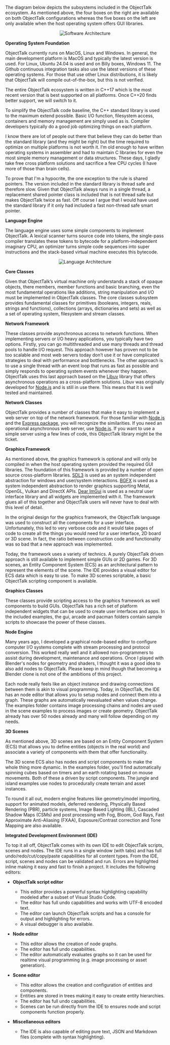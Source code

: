 The diagram below depicts the subsystems included in the ObjectTalk ecosystem.
As mentioned above, the four boxes on the right are available on both ObjectTalk
configurations whereas the five boxes on the left are only available when the
host operating system offers GUI libraries.

<div align="center">

![Software Architecture](img/software-architecture.png)

</div>

**Operating System Foundation**

ObjectTalk currently runs on MacOS, Linux and Windows. In general, the main development
platform is MacOS and typically the latest version is used.
For Linux, Ubuntu 24.04 is used and on Billy boxes, Windows 11. The Github continuous
integration tasks also use the latest versions of these operating systems. For those
that use other Linux distributions, it is likely that ObjectTalk will compile out-of-the-box,
but this is not verified.

The entire ObjectTalk ecosystem is written in C++17 which is the most recent version that
is best supported on all platforms. Once C++20 finds better support, we will switch to it.

To simplify the ObjectTalk code baseline, the C++ standard library is used to the maximum
extend possible. Basic I/O function, filesystem access, containers and memory management
are simply used as is. Compiler developers typically do a good job optimizing things on each platform.

I know there are lot of people out there that believe they can do better than the standard library
(and they might be right) but the time required to optimize on multiple platforms is not worth it.
I’m old enough to have written operating systems in assembler and had to maintain C libraries
for even the most simple memory management or data structures. These days, I gladly take free
cross platform solutions and sacrifice a few CPU cycles (I have more of those than brain cells).

To prove that I'm a hypocrite, the one exception to the rule is shared pointers. The version
included in the standard library is thread safe and therefore slow. Given that ObjectTalk always
runs in a single thread, a replacement shared pointer class is included that is not thread safe but
makes ObjectTalk twice as fast. Off course I argue that I would have used the standard library
if it only had included a fast non-thread safe smart pointer.

**Language Engine**

The language engine uses some simple components to implement ObjectTalk. A lexical scanner turns
source code into tokens, the single-pass compiler translates these tokens to bytecode for a
platform-independent imaginary CPU, an optimizer turns simple code sequences into super instructions
and the stack-based virtual machine executes this bytecode.

<div align="center">

![Language Architecture](img/language-architecture.png)

</div>

**Core Classes**

Given that ObjectTalk’s virtual machine only understands a stack of opaque objects, there members,
member functions and basic branching, even the most fundamental operations like additions,
string manipulation and I/O must be implemented in ObjectTalk classes. The core classes subsystem
provides fundamental classes for primitives (booleans, integers, reals, strings and functions),
collections (arrays, dictionaries and sets) as well as a set of operating system, filesystem and
stream classes.

**Network Framework**

These classes provide asynchronous access to network functions.
When implementing servers or I/O heavy applications, you typically have two options. Firstly,
you can go multithreaded and use many threads and thread pools to handle I/O request.
This approach however has proven not to be too scalable and most web servers today don’t use it
or have complicated strategies to deal with performance and bottlenecks. The other approach is
to use a single thread with an event loop that runs as fast as possible and simply responds to
operating system events whenever they happen. ObjectTalk uses this last approach based on the
[Libuv](http://docs.libuv.org/) library that offers asynchronous operations as a cross-platform
solutions. Libuv was originally developed for [Node.js](https://nodejs.org/) and is still in use
there. This means that it is well tested and maintained.

**Network Classes**

ObjectTalk provides a number of classes that make it easy to implement a web server on top of
the network framework. For those familiar with [Node.js](https://nodejs.org/) and the
[Express package](https://expressjs.com), you will recognize the similarities. If you need an
operational asynchronous web server, use [Node.js](https://nodejs.org/). If you want to use a
simple server using a few lines of code, this ObjectTalk library might be the ticket.

**Graphics Framework**

As mentioned above, the graphics framework is optional and will only be compiled in when the
host operating system provided the required GUI libraries. The foundation of this framework
is provided by a number of open source cross-platform libraries. [SDL3](https://github.com/libsdl-org/SDL)
is used as an system independent abstraction for windows and user/system interactions.
[BGFX](https://github.com/bkaradzic/bgfx) is used as a system independent abstraction to render
graphics supporting Metal, OpenGL, Vulkan and DirectX APIs. [Dear ImGui](https://github.com/ocornut/imgui)
is used as a neutral user interface library and all widgets are implemented with it.
The framework glues all of this together and ObjectTalk users will never have to deal with this level of detail.

In the original design for the graphics framework, the ObjectTalk language was used to construct all
the components for a user interface. Unfortunately, this led to very verbose code and it would take
pages of code to create all the things you would need for a user interface, 2D board or 3D scene.
In fact, the ratio between construction code and functionality was so bad that a new approach was implemented.

Today, the framework uses a variety of technics. A purely ObjectTalk driven approach is still
available to implement simple GUIs or 2D games. For 3D scenes, an Entity Component System (ECS)
as an architectural pattern to represent the elements of the scene. The IDE provides a visual
editor for ECS data which is easy to use. To make 3D scenes scriptable, a basic ObjectTalk scripting
component is available.

**Graphics Classes**

These classes provide scripting access to the graphics framework as well components to build GUIs.
ObjectTalk has a rich set of platform independent widgets that can be used to create user interfaces and apps.
In the included examples, the gui, arcade and pacman folders contain sample scripts to showcase
the power of these classes.

**Node Engine**

Many years ago, I developed a graphical node-based editor to configure computer I/O systems complete
with stream processing and protocol conversion. This worked really well and it allowed non-programmers
to assist during development, maintenance and operations. Once I played with Blender's nodes for geometry
and shaders, I thought it was a good idea to also add nodes to ObjectTalk. Please keep in mind though
that becoming a Blender clone is not one of the ambitions of this project.

Each node really feels like an object instance and drawing connections between them is akin to visual
programming. Today, in ObjectTalk, the IDE has an node editor that allows you to setup nodes and connect
them into a graph. These graphs are automatically reevaluated when values change. The examples folder
contains image processing chains and nodes are used in the scene examples to process images or create geometry.
ObjectTalk already has over 50 nodes already and many will follow depending on my needs.

**3D Scenes**

As mentioned above, 3D scenes are based on an Entity Component System (ECS) that allows you to define
entities (objects in the real world) and associate a variety of components with them that offer functionality.

The 3D scene ECS also has nodes and script components to make the whole thing more dynamic. In the
examples folder, you'll find automatically spinning cubes based on timers and an earth rotating based
on mouse movements. Both of these a driven by script components. The jungle and island examples use
nodes to procedurally create terrain and asset instances.

To round it all out, modern engine features like geometry/model importing, support for animated models,
deferred rendering, Physically Based Rendering (PBR), particle systems, Image Based Lighting (IBL),
Cascaded Shadow Maps (CSMs) and post processing with Fog, Bloom, God Rays, Fast Approximate Anti-Aliasing (FXAA),
Exposure/Contrast correction and Tone Mapping are also available.

**Integrated Development Environment (IDE)**

To top it all off, ObjectTalk comes with its own IDE to edit ObjectTalk scripts, scenes and nodes.
The IDE runs in a single window (with tabs) and has full undo/redo/cut/copy/paste capabilities
for all content types. From the IDE, script, scenes and nodes can be validated and run.
Errors are highlighted inline making it easy and fast to finish a project. It includes the
following editors:

- **ObjectTalk script editor**
	- This editor provides a powerful syntax highlighting capability modeled after a subset of Visual Studio Code.
	- The editor has full undo capabilities and works with UTF-8 encoded text.
	- The editor can launch ObjectTalk scripts and has a console for output and highlighting for errors.
	- A visual debugger is also available.

- **Node editor**
	- This editor allows the creation of node graphs.
	- The editor has full undo capabilities.
	- The editor automatically evaluates graphs so it can be used for realtime visual programming (e.g. image processing or asset generation).

- **Scene editor**
	- This editor allows the creation and configuration of entities and components.
	- Entities are stored in trees making it easy to create entity hierarchies.
	- The editor has full undo capabilities.
	- Scenes can be run directly from the IDE to ensures node and script components function properly.

- **Miscellaneous editors**
	- The IDE is also capable of editing pure text, JSON and Markdown files (complete with syntax highlighting).
